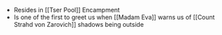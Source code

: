 - Resides in [[Tser Pool]] Encampment
- Is one of the first to greet us when [[Madam Eva]] warns us of [[Count Strahd von Zarovich]] shadows being outside 